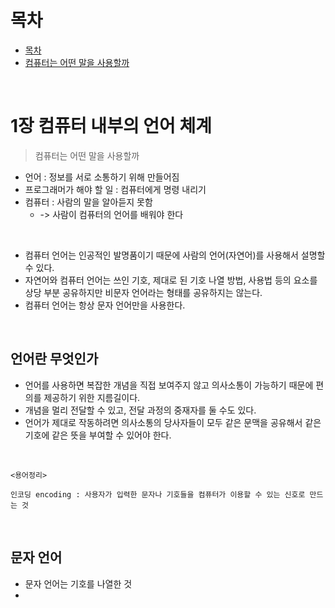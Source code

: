 # 목차

- [목차](#목차)
- [컴퓨터는 어떤 말을 사용할까](#컴퓨터는-어떤-말을-사용할까)

<br/>

# 1장 컴퓨터 내부의 언어 체계
> 컴퓨터는 어떤 말을 사용할까
- 언어 : 정보를 서로 소통하기 위해 만들어짐
- 프로그래머가 해야 할 일 : 컴퓨터에게 명령 내리기
- 컴퓨터 : 사람의 말을 알아듣지 못함
  - -> 사람이 컴퓨터의 언어를 배워야 한다    

<br/>

- 컴퓨터 언어는 인공적인 발명품이기 때문에 사람의 언어(자연어)를 사용해서 설명할 수 있다.
- 자연어와 컴퓨터 언어는 쓰인 기호, 제대로 된 기호 나열 방법, 사용법 등의 요소를 상당 부분 공유하지만 비문자 언어라는 형태를 공유하지는 않는다.
- 컴퓨터 언어는 항상 문자 언어만을 사용한다.

<br/>

## 언어란 무엇인가
- 언어를 사용하면 복잡한 개념을 직접 보여주지 않고 의사소통이 가능하기 때문에 편의를 제공하기 위한 지름길이다.
- 개념을 멀리 전달할 수 있고, 전달 과정의 중재자를 둘 수도 있다.
- 언어가 제대로 작동하려면 의사소통의 당사자들이 모두 같은 문맥을 공유해서 같은 기호에 같은 뜻을 부여할 수 있어야 한다.

<br/>

```
<용어정리>

인코딩 encoding : 사용자가 입력한 문자나 기호들을 컴퓨터가 이용할 수 있는 신호로 만드는 것
```

<br/>

## 문자 언어
- 문자 언어는 기호를 나열한 것
- 

